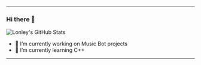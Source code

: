 ------------------------------------------
### Hi there 👋

![Lonley's GitHub Stats](https://github-readme-stats.vercel.app/api/?username=GreatLonley&show_icons=true&title_color=fff&icon_color=79ff97&text_color=9f9f9f&bg_color=151515)

<p align="left"> </p>


- 🔭 I’m currently working on Music Bot projects
- 🌱 I’m currently learning C++

------------------------------------------

